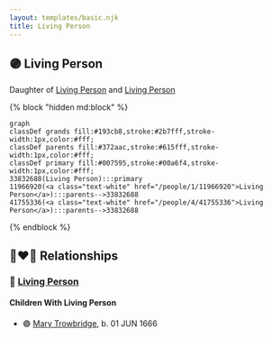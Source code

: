 ```yaml
---
layout: templates/basic.njk
title: Living Person
---
```

## 🟣 Living Person

Daughter of [Living Person](/people/4/41755336) and [Living Person](/people/1/11966920)

{% block "hidden md:block" %}
```mermaid
graph
classDef grands fill:#193cb8,stroke:#2b7fff,stroke-width:1px,color:#fff;
classDef parents fill:#372aac,stroke:#615fff,stroke-width:1px,color:#fff;
classDef primary fill:#007595,stroke:#00a6f4,stroke-width:1px,color:#fff;
33832688(Living Person):::primary
11966920(<a class="text-white" href="/people/1/11966920">Living Person</a>):::parents-->33832688
41755336(<a class="text-white" href="/people/4/41755336">Living Person</a>):::parents-->33832688
```
{% endblock %}

## 👩‍❤️‍👨 Relationships

### 🔵 [Living Person](/people/5/57269298)

#### Children With Living Person
* 🟣 [Mary Trowbridge](/people/4/42640832), b. 01 JUN 1666